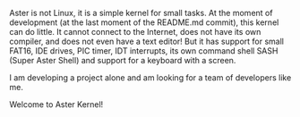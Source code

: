 Aster is not Linux, it is a simple kernel for small tasks.
At the moment of development (at the last moment of the 
README.md commit), this kernel can do little. It cannot 
connect to the Internet, does not have its own compiler, 
and does not even have a text editor! But it has support 
for small FAT16, IDE drives, PIC timer, IDT interrupts, 
its own command shell SASH (Super Aster Shell) and support 
for a keyboard with a screen. 

I am developing a project alone and am looking for a team 
of developers like me.

Welcome to Aster Kernel!